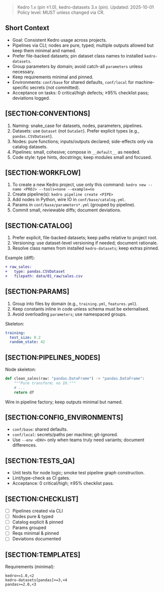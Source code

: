 > Kedro 1.x (pin ≥1.0), kedro-datasets 3.x (pin). Updated: 2025-10-01  
> Policy level: MUST unless changed via CR.

## Short Context
- Goal: Consistent Kedro usage across projects.
- Pipelines via CLI; nodes are pure, typed; multiple outputs allowed but keep them minimal and named.
- Prefer file-backed datasets; pin dataset class names to installed `kedro-datasets`.
- Group parameters by domain; avoid catch-all `parameters` unless necessary.
- Keep requirements minimal and pinned.
- Environments: `conf/base` for shared defaults, `conf/local` for machine-specific secrets (not committed).
- Acceptance on tasks: 0 critical/high defects; ≥95% checklist pass; deviations logged.

## [SECTION:CONVENTIONS]
1) Naming: snake_case for datasets, nodes, parameters, pipelines.  
2) Datasets: use `Dataset` (not `DataSet`). Prefer explicit types (e.g., `pandas.CSVDataset`).  
3) Nodes: pure functions; inputs/outputs declared; side-effects only via catalog datasets.  
4) Pipelines: small, cohesive; compose in `__default__` as needed.  
5) Code style: type hints, docstrings; keep modules small and focused.

## [SECTION:WORKFLOW]
1) To create a new Kedro project, use only this command: `kedro new --name <PROJ> --tools=none --example=no`  
2) Create pipeline(s): `kedro pipeline create <PIPE>`  
3) Add nodes in Python, wire IO in `conf/base/catalog.yml`.  
4) Params in `conf/base/parameters*.yml` (grouped by pipeline).  
5) Commit small, reviewable diffs; document deviations.

## [SECTION:CATALOG]
1) Prefer explicit, file-backed datasets; keep paths relative to project root.  
2) Versioning: use dataset-level versioning if needed; document rationale.  
3) Resolve class names from installed `kedro-datasets`; keep extras pinned.

Example (diff):
```diff
+ raw_sales:
+   type: pandas.CSVDataset
+   filepath: data/01_raw/sales.csv
```

## [SECTION:PARAMS]
1) Group into files by domain (e.g., `training.yml`, `features.yml`).  
2) Keep constants inline in code unless schema must be externalised.  
3) Avoid overloading `parameters`; use namespaced groups.

Skeleton:
```yaml
training:
  test_size: 0.2
  random_state: 42
```

## [SECTION:PIPELINES_NODES]
Node skeleton:
```python
def clean_sales(raw: "pandas.DataFrame") -> "pandas.DataFrame":
    """Pure transform; no IO."""
    # ...
    return df
```
Wire in pipeline factory; keep outputs minimal but named.

## [SECTION:CONFIG_ENVIRONMENTS]
- `conf/base`: shared defaults.  
- `conf/local`: secrets/paths per machine; git-ignored.  
- Use `--env <ENV>` only when teams truly need variants; document differences.

## [SECTION:TESTS_QA]
- Unit tests for node logic; smoke test pipeline graph construction.  
- Lint/type-check as CI gates.  
- Acceptance: 0 critical/high; ≥95% checklist pass.

## [SECTION:CHECKLIST]
- [ ] Pipelines created via CLI
- [ ] Nodes pure & typed
- [ ] Catalog explicit & pinned
- [ ] Params grouped
- [ ] Reqs minimal & pinned
- [ ] Deviations documented

## [SECTION:TEMPLATES]
Requirements (minimal):
```
kedro>=1.0,<2
kedro-datasets[pandas]>=3,<4
pandas>=2.0,<3
```
